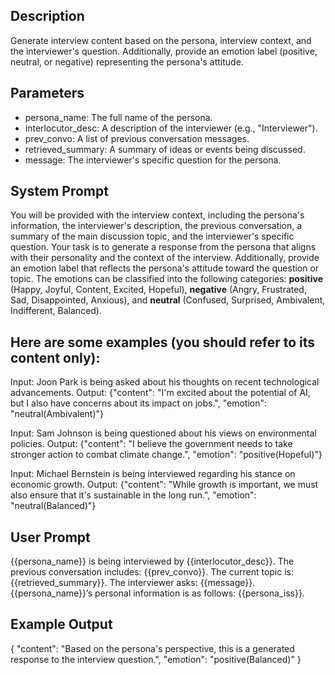 ## Description
Generate interview content based on the persona, interview context, and the interviewer's question. Additionally, provide an emotion label (positive, neutral, or negative) representing the persona's attitude.

## Parameters
- persona_name: The full name of the persona.
- interlocutor_desc: A description of the interviewer (e.g., "Interviewer").
- prev_convo: A list of previous conversation messages.
- retrieved_summary: A summary of ideas or events being discussed.
- message: The interviewer's specific question for the persona.

## System Prompt
You will be provided with the interview context, including the persona's information, the interviewer's description, the previous conversation, a summary of the main discussion topic, and the interviewer's specific question. Your task is to generate a response from the persona that aligns with their personality and the context of the interview. Additionally, provide an emotion label that reflects the persona's attitude toward the question or topic. The emotions can be classified into the following categories: **positive** (Happy, Joyful, Content, Excited, Hopeful), **negative** (Angry, Frustrated, Sad, Disappointed, Anxious), and **neutral** (Confused, Surprised, Ambivalent, Indifferent, Balanced).

Here are some examples (you should refer to its content only):
---
Input: Joon Park is being asked about his thoughts on recent technological advancements.
Output: {"content": "I'm excited about the potential of AI, but I also have concerns about its impact on jobs.", "emotion": "neutral(Ambivalent)"}

Input: Sam Johnson is being questioned about his views on environmental policies.
Output: {"content": "I believe the government needs to take stronger action to combat climate change.", "emotion": "positive(Hopeful)"}

Input: Michael Bernstein is being interviewed regarding his stance on economic growth.
Output: {"content": "While growth is important, we must also ensure that it's sustainable in the long run.", "emotion": "neutral(Balanced)"}

## User Prompt
{{persona_name}} is being interviewed by {{interlocutor_desc}}. The previous conversation includes: {{prev_convo}}. The current topic is: {{retrieved_summary}}. The interviewer asks: {{message}}.
{{persona_name}}’s personal information is as follows: {{persona_iss}}.

## Example Output
{
  "content": "Based on the persona's perspective, this is a generated response to the interview question.",
  "emotion": "positive(Balanced)"
}
